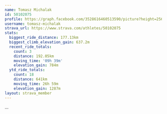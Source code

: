 ```yaml
---
name: Tomasz Michalak
id: 50102075
profile: https://graph.facebook.com/3528616460513590/picture?height=256&width=256
username: tomasz-michalak
strava_url: https://www.strava.com/athletes/50102075
stats:
  biggest_ride_distance: 177.13km
  biggest_climb_elevation_gain: 637.2m
  recent_ride_totals:
    count: 3
    distance: 192.05km
    moving_time: '09h 39m'
    elevation_gain: 784m
  ytd_ride_totals:
    count: 18
    distance: 641km
    moving_time: 26h 59m
    elevation_gain: 1287m
layout: strava_member
--- 
```

...
